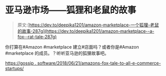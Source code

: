 # 亚马逊市场——狐狸和老鼠的故事

> 原文:[https://dev.to/deepika1201/amazon-marketplace-一个狐狸-老鼠的故事-287g](https://dev.to/deepika1201/amazon-marketplace--a-fox--rat-tale-287g)

你打算在#Amazon #marketplace 建立#店面吗？或者你是#Amazon #marketplace 的成员。？听听亚马逊的狐狸故事吧。

[https://gossip . software/2018/06/21/amazons-fox-tale-to-all-e-commerce-startups/](https://gossip.software/2018/06/21/amazons-fox-tale-to-all-e-commerce-startups/)